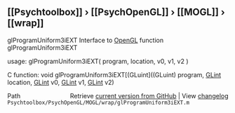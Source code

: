 ## [[Psychtoolbox]] &#8250; [[PsychOpenGL]] &#8250; [[MOGL]] &#8250; [[wrap]]

glProgramUniform3iEXT  Interface to [OpenGL](OpenGL) function glProgramUniform3iEXT  
  
usage:  glProgramUniform3iEXT( program, location, v0, v1, v2 )  
  
C function:  void glProgramUniform3iEXT[(GLuint]((GLuint) program, [GLint](GLint) location, [GLint](GLint) v0, [GLint](GLint) v1, [GLint](GLint) v2)  




<div class="code_header" style="text-align:right;">
  <span style="float:left;">Path&nbsp;&nbsp;</span> <span class="counter">Retrieve <a href=
  "https://raw.github.com/Psychtoolbox-3/Psychtoolbox-3/beta/Psychtoolbox/PsychOpenGL/MOGL/wrap/glProgramUniform3iEXT.m">current version from GitHub</a> | View <a href=
  "https://github.com/Psychtoolbox-3/Psychtoolbox-3/commits/beta/Psychtoolbox/PsychOpenGL/MOGL/wrap/glProgramUniform3iEXT.m">changelog</a></span>
</div>
<div class="code">
  <code>Psychtoolbox/PsychOpenGL/MOGL/wrap/glProgramUniform3iEXT.m</code>
</div>

